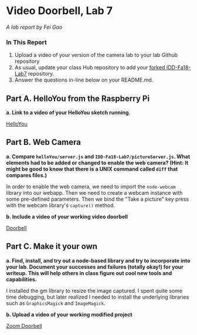 # Video Doorbell, Lab 7

*A lab report by Fei Gao*

### In This Report

1. Upload a video of your version of the camera lab to your lab Github repository
1. As usual, update your class Hub repository to add your [forked IDD-Fa18-Lab7](/FAR-Lab/IDD-Fa18-Lab7) repository.
1. Answer the questions in-line below on your README.md.

## Part A. HelloYou from the Raspberry Pi

**a. Link to a video of your HelloYou sketch running.**

[HelloYou](https://www.youtube.com/watch?v=GY_Iy3ZSAF4)

## Part B. Web Camera

**a. Compare `helloYou/server.js` and `IDD-Fa18-Lab7/pictureServer.js`. What elements had to be added or changed to enable the web camera? (Hint: It might be good to know that there is a UNIX command called `diff` that compares files.)**

In order to enable the web camera, we need to import the `node-webcam` library into our webapp. Then we need to create a webcam instance with some pre-defined parameters. Then we bind the "Take a picture" key press with the webcam library's `capture()` method.

**b. Include a video of your working video doorbell**

[Doorbell](https://www.youtube.com/watch?v=P-3-B8mdE0U)

## Part C. Make it your own

**a. Find, install, and try out a node-based library and try to incorporate into your lab. Document your successes and failures (totally okay!) for your writeup. This will help others in class figure out cool new tools and capabilities.**

I installed the gm library to resize the image captured. I spent quite some time debugging, but later realized I needed to install the underlying libraries such as `GraphicsMagick` and `ImageMagick`.

**b. Upload a video of your working modified project**

[Zoom Doorbell](https://www.youtube.com/watch?v=jGnmPLySIpM)

